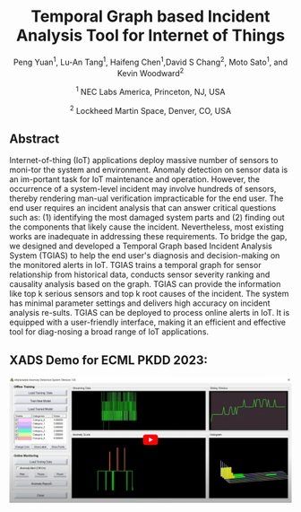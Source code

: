 <h1 align="center">Temporal Graph based Incident Analysis Tool for Internet of Things</h1>
<p align="center">
Peng Yuan<sup>1</sup>, Lu-An Tang<sup>1</sup>, Haifeng Chen<sup>1</sup>,David S Chang<sup>2</sup>, Moto Sato<sup>1</sup>, and Kevin Woodward<sup>2</sup>
</p>

<p align="center">
<sup>1</sup> NEC Labs America, Princeton, NJ, USA
</p>
<p align="center">
<sup>2</sup> Lockheed Martin Space, Denver, CO, USA
</p>
       
           
## Abstract
Internet-of-thing (IoT) applications deploy massive number of sensors to moni-tor the system and environment. Anomaly detection on sensor data is an im-portant task for IoT maintenance and operation. However, the occurrence of a system-level incident may involve hundreds of sensors, thereby rendering man-ual verification impracticable for the end user. The end user requires an incident analysis that can answer critical questions such as: (1) identifying the most damaged system parts and (2) finding out the components that likely cause the incident. Nevertheless, most existing works are inadequate in addressing these requirements. To bridge the gap, we designed and developed a Temporal Graph based Incident Analysis System (TGIAS) to help the end user's diagnosis and decision-making on the monitored alerts in IoT. TGIAS trains a temporal graph for sensor relationship from historical data, conducts sensor severity ranking and causality analysis based on the graph. TGIAS can provide the information like top k serious sensors and top k root causes of the incident. The system has minimal parameter settings and delivers high accuracy on incident analysis re-sults. TGIAS can be deployed to process online alerts in IoT. It is equipped with a user-friendly interface, making it an efficient and effective tool for diag-nosing a broad range of IoT applications.

## XADS Demo for ECML PKDD 2023:
[![Video](https://github.com/pengyuan0106/eXplainable-Anomaly-Detection-System/blob/main/frame1.jpg)](https://youtu.be/e6WRtAps5cc)
